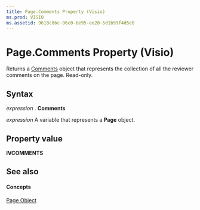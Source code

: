 ```yaml
---
title: Page.Comments Property (Visio)
ms.prod: VISIO
ms.assetid: 9618c86c-96c0-be95-ee20-5d1b99f4d5e8
---
```



# Page.Comments Property (Visio)

Returns a [Comments](comments-object-visio.md) object that represents the collection of all the reviewer comments on the page. Read-only.


## Syntax

 _expression_ . **Comments**

 _expression_ A variable that represents a **Page** object.


## Property value

 **IVCOMMENTS**


## See also


#### Concepts


[Page Object](page-object-visio.md)

